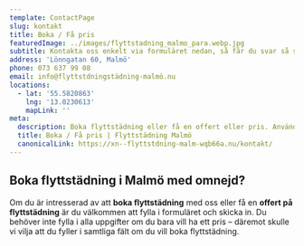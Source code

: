 ```yaml
---
template: ContactPage
slug: kontakt
title: Boka / Få pris
featuredImage: ../images/flyttstadning_malmo_para.webp.jpg
subtitle: Kontakta oss enkelt via formuläret nedan, så får du svar så snart som möjligt.
address: 'Lönngatan 60, Malmö'
phone: 073 637 99 08
email: info@flyttstdningstädning-malmö.nu
locations:
  - lat: '55.5820863'
    lng: '13.0230613'
    mapLink: ''
meta:
  description: Boka flyttstädning eller få en offert eller pris. Använd vårat enkla formulär, eller kontakta oss via telefon.
  title: Boka / Få pris | Flyttstädning Malmö
  canonicalLink: https://xn--flyttstdning-malm-wqb66a.nu/kontakt/
---
```


##  Boka flyttstädning i Malmö med omnejd?
Om du är intresserad av att **boka flyttstädning** med oss eller få en **offert på flyttstädning** är du välkommen att fylla i formuläret och skicka in. Du behöver inte fylla i alla uppgifter om du bara vill ha ett pris – däremot skulle vi vilja att du fyller i samtliga fält om du vill boka flyttstädning. 